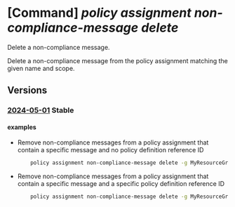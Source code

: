 # [Command] _policy assignment non-compliance-message delete_

Delete a non-compliance message.

Delete a non-compliance message from the policy assignment matching the given name and scope.

## Versions

### [2024-05-01](/Resources/mgmt-plane/L3tzY29wZX0vcHJvdmlkZXJzL21pY3Jvc29mdC5hdXRob3JpemF0aW9uL3BvbGljeWFzc2lnbm1lbnRzL3t9/2024-05-01.xml) **Stable**

<!-- mgmt-plane /{scope}/providers/microsoft.authorization/policyassignments/{} 2024-05-01 properties.nonComplianceMessages[] -->

#### examples

- Remove non-compliance messages from a policy assignment that contain a specific message and no policy definition reference ID
    ```bash
        policy assignment non-compliance-message delete -g MyResourceGroup -n MyPolicyAssignment -m 'Resources must follow naming standards'
    ```

- Remove non-compliance messages from a policy assignment that contain a specific message and a specific policy definition reference ID
    ```bash
        policy assignment non-compliance-message delete -g MyResourceGroup -n MyPolicySetAssignment -m 'Resources must use allowed SKUs' --policy-definition-reference-id SkuPolicyRefId
    ```
